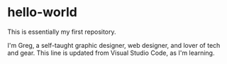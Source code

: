 # hello-world
This is essentially my first repository.

I'm Greg, a self-taught graphic designer, web designer, and lover of tech and gear.
This line is updated from Visual Studio Code, as I'm learning.